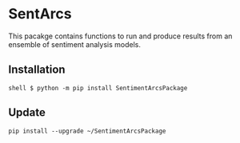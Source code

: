 # SentArcs
This pacakge contains functions to run and produce results from an ensemble of sentiment analysis models.

## Installation 
```shell $ python -m pip install SentimentArcsPackage ```
## Update
```pip install --upgrade ~/SentimentArcsPackage ```
